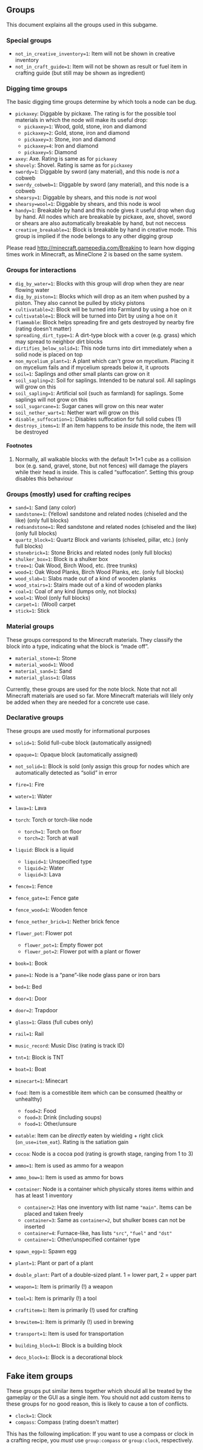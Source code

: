 ## Groups
This document explains all the groups used in this subgame.

### Special groups

* `not_in_creative_inventory=1`: Item will not be shown in creative inventory
* `not_in_craft_guide=1`: Item will not be shown as result or fuel item in crafting guide (but still may be shown as ingredient)

### Digging time groups

The basic digging time groups determine by which tools a node can be dug.

* `pickaxey`: Diggable by pickaxe. The rating is for the possible tool materials in which the node will make its useful drop:
    * `pickaxey=1`: Wood, gold, stone, iron and diamond
    * `pickaxey=2`: Gold, stone, iron and diamond
    * `pickaxey=3`: Stone, iron and diamond
    * `pickaxey=4`: Iron and diamond
    * `pickaxey=5`: Diamond
* `axey`: Axe. Rating is same as for `pickaxey`
* `shovely`: Shovel. Rating is same as for `pickaxey`
* `swordy=1`: Diggable by sword (any material), and this node is *not* a cobweb
* `swordy_cobweb=1`: Diggable by sword (any material), and this node is a cobweb
* `shearsy=1`: Diggable by shears, and this node is *not* wool
* `shearsy=wool=1`: Diggable by shears, and this node is wool
* `handy=1`: Breakable by hand and this node gives it useful drop when dug by hand. All nodes which are breakable by pickaxe, axe, shovel, sword or shears are also automatically breakable by hand, but not neccess
* `creative_breakable=1`: Block is breakable by hand in creative mode. This group is implied if the node belongs to any other digging group

Please read <http://minecraft.gamepedia.com/Breaking> to learn how digging times work in Minecraft, as MineClone 2 is based on the same system.

### Groups for interactions

* `dig_by_water=1`: Blocks with this group will drop when they are near flowing water
* `dig_by_piston=1`: Blocks which will drop as an item when pushed by a piston. They also cannot be pulled by sticky pistons
* `cultivatable=2`: Block will be turned into Farmland by using a hoe on it
* `cultivatable=1`: Block will be turned into Dirt by using a hoe on it
* `flammable`: Block helps spreading fire and gets destroyed by nearby fire (rating doesn't matter)
* `spreading_dirt_type=1`: A dirt-type block with a cover (e.g. grass) which may spread to neighbor dirt blocks
* `dirtifies_below_solid=1`: This node turns into dirt immediately when a solid node is placed on top
* `non_mycelium_plant=1`: A plant which can't grow on mycelium. Placing it on mycelium fails and if mycelium spreads below it, it uproots
* `soil=1`: Saplings and other small plants can grow on it
* `soil_sapling=2`: Soil for saplings. Intended to be natural soil. All saplings will grow on this
* `soil_sapling=1`: Artificial soil (such as farmland) for saplings. Some saplings will not grow on this
* `soil_sugarcane=1`: Sugar canes will grow on this near water
* `soil_nether_wart=1`: Nether wart will grow on this
* `disable_suffocation=1`: Disables suffocation for full solid cubes (1)
* `destroys_items=1`: If an item happens to be *inside* this node, the item will be destroyed

#### Footnotes

1. Normally, all walkable blocks with the default 1×1×1 cube as a collision box (e.g. sand,
   gravel, stone, but not fences) will damage the players while their head is inside. This
   is called “suffocation”. Setting this group disables this behaviour

### Groups (mostly) used for crafting recipes

* `sand=1`: Sand (any color)
* `sandstone=1`: (Yellow) sandstone and related nodes (chiseled and the like) (only full blocks)
* `redsandstone=1`: Red sandstone and related nodes (chiseled and the like) (only full blocks)
* `quartz_block=1`: Quartz Block and variants (chiseled, pillar, etc.) (only full blocks)
* `stonebrick=1`: Stone Bricks and related nodes (only full blocks)
* `shulker_box=1`: Block is a shulker box
* `tree=1`: Oak Wood, Birch Wood, etc. (tree trunks)
* `wood=1`: Oak Wood Planks, Birch Wood Planks, etc. (only full blocks)
* `wood_slab=1`: Slabs made out of a kind of wooden planks
* `wood_stairs=1`: Stairs made out of a kind of wooden planks
* `coal=1`: Coal of any kind (lumps only, not blocks)
* `wool=1`: Wool (only full blocks)
* `carpet=1:` (Wool) carpet
* `stick=1`: Stick

### Material groups

These groups correspond to the Minecraft materials. They classify the block into a type, indicating what the block is “made off”.

* `material_stone=1`: Stone
* `material_wood=1`: Wood
* `material_sand=1`: Sand
* `material_glass=1`: Glass

Currently, these groups are used for the note block.
Note that not all Minecraft materials are used so far. More Minecraft materials will lilely only be added when they are needed for a concrete use case.

### Declarative groups
These groups are used mostly for informational purposes

* `solid=1`: Solid full-cube block (automatically assigned)
* `opaque=1`: Opaque block (automatically assigned)
* `not_solid=1`: Block is sold (only assign this group for nodes which are automatically detected as “solid” in error
* `fire=1`: Fire
* `water=1`: Water
* `lava=1`: Lava
* `torch`: Torch or torch-like node
    * `torch=1`: Torch on floor
    * `torch=2`: Torch at wall
* `liquid`: Block is a liquid
    * `liquid=1`: Unspecified type
    * `liquid=2`: Water
    * `liquid=3`: Lava
* `fence=1`: Fence
* `fence_gate=1`: Fence gate
* `fence_wood=1`: Wooden fence
* `fence_nether_brick=1`: Nether brick fence
* `flower_pot`: Flower pot
   * `flower_pot=1`: Empty flower pot
   * `flower_pot=2`: Flower pot with a plant or flower
* `book=1`: Book
* `pane=1`: Node is a “pane”-like node glass pane or iron bars
* `bed=1`: Bed
* `door=1`: Door
* `door=2`: Trapdoor
* `glass=1`: Glass (full cubes only)
* `rail=1`: Rail
* `music_record`: Music Disc (rating is track ID)
* `tnt=1`: Block is TNT
* `boat=1`: Boat
* `minecart=1`: Minecart
* `food`: Item is a comestible item which can be consumed (healthy or unhealthy)
    * `food=2`: Food
    * `food=3`: Drink (including soups)
    * `food=1`: Other/unsure
* `eatable`: Item can be *directly* eaten by wielding + right click (`on_use=item_eat`). Rating is the satiation gain
* `cocoa`: Node is a cocoa pod (rating is growth stage, ranging from 1 to 3)
* `ammo=1`: Item is used as ammo for a weapon
* `ammo_bow=1`: Item is used as ammo for bows
* `container`: Node is a container which physically stores items within and has at least 1 inventory
   * `container=2`: Has one inventory with list name `"main"`. Items can be placed and taken freely
   * `container=3`: Same as `container=2`, but shulker boxes can not be inserted
   * `container=4`: Furnace-like, has lists `"src"`, `"fuel"` and `"dst"`
   * `container=1`: Other/unspecified container type
* `spawn_egg=1`: Spawn egg

* `plant=1`: Plant or part of a plant
* `double_plant`: Part of a double-sized plant. 1 = lower part, 2 = upper part

* `weapon=1`: Item is primarily (!) a weapon
* `tool=1`: Item is primarily (!) a tool
* `craftitem=1`: Item is primarily (!) used for crafting
* `brewitem=1`: Item is primarily (!) used in brewing
* `transport=1`: Item is used for transportation
* `building_block=1`: Block is a building block
* `deco_block=1`: Block is a decorational block

## Fake item groups
These groups put similar items together which should all be treated by the gameplay or the GUI as a single item.
You should not add custom items to these groups for no good reason, this is likely to cause a ton of conflicts.

* `clock=1`: Clock
* `compass`: Compass (rating doesn't matter)

This has the following implication: If you want to use a compass or clock in a crafting recipe, you *must*
use `group:compass` or `group:clock`, respectively.
